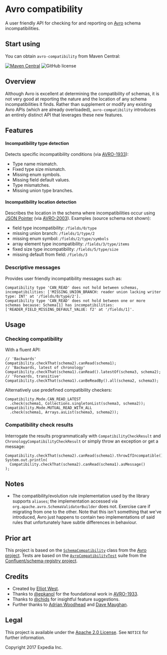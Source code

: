 # Avro compatibility
A user friendly API for checking for and reporting on [Avro](https://avro.apache.org) schema incompatibilities.

## Start using
You can obtain `avro-compatibility` from Maven Central:

[![Maven Central](https://maven-badges.herokuapp.com/maven-central/com.hotels/avro-compatibility/badge.svg?subject=com.hotels:avro-compatibility)](https://maven-badges.herokuapp.com/maven-central/com.hotels/avro-compatibility) ![GitHub license](https://img.shields.io/github/license/HotelsDotCom/avro-compatibility.svg)

## Overview
Although Avro is excellent at determining the compatibility of schemas, it is not very good at reporting the nature and the location of any schema incompatibilities it finds. Rather than supplement or modify any existing Avro APIs (which are already overloaded), `avro-compatibility` introduces an entirely distinct API that leverages these new features.

## Features
#### Incompatibility type detection
Detects specific incompatibility conditions (via [AVRO-1933](https://issues.apache.org/jira/browse/AVRO-1933)):
* Type name mismatch.
* Fixed type size mismatch.
* Missing enum symbols.
* Missing field default values.
* Type mismatches.
* Missing union type branches.

#### Incompatibility location detection
Describes the location in the schema where incompatibilities occur using [JSON Pointer](https://tools.ietf.org/html/rfc6901) (via [AVRO-2003](https://issues.apache.org/jira/browse/AVRO-2003)). Examples (source schema not shown):

* field type incompatibility: `/fields/0/type`
* missing union branch: `/fields/1/type/2`
* missing enum symbol: `/fields/2/type/symbols`
* array element type incompatibility: `/fields/3/type/items`
* fixed size type incompatibility: `/fields/5/type/size` 
* missing default from field: `/fields/3`

### Descriptive messages
Provides user friendly incompatibility messages such as:

    Compatibility type 'CAN_READ' does not hold between schemas, incompatibilities: ['MISSING_UNION_BRANCH: reader union lacking writer type: INT' at '/fields/0/type/2'].
    Compatibility type 'CAN_READ' does not hold between one or more schemas because: Schema[1] has incompatibilities: ['READER_FIELD_MISSING_DEFAULT_VALUE: f2' at '/fields/1]'.

    
## Usage
### Checking compatibility
With a fluent API:

    // 'Backwards'
    Compatibility.checkThat(schema2).canRead(schema1);
    // 'Backwards, latest of chronology'
    Compatibility.checkThat(schema1).canRead().latestOf(schema3, schema2);
    // 'Forwards, transitive'
    Compatibility.checkThat(schema1).canBeReadBy().all(schema2, schema3);

Alternatively use predefined compatibility checkers:

    Compatibility.Mode.CAN_READ_LATEST
      .check(schema1, Collections.singletonList(schema3, schema2));
    Compatibility.Mode.MUTUAL_READ_WITH_ALL
      .check(schema1, Arrays.asList(schema3, schema2));


### Compatibility check results
Interrogate the results programmatically with `CompatibilityCheckResult` and `ChronologyCompatibilityCheckResult` or simply throw an exception or get a message:

    Compatibility.checkThat(schema2).canRead(schema1).throwIfIncompatible();
    System.out.println(
      Compatibility.checkThat(schema2).canRead(schema1).asMessage()
    );

## Notes
* The compatibility/evolution rule implementation used by the library supports `aliases`; the implementation accessed via `org.apache.avro.SchemaValidatorBuilder` does not. Exercise care if migrating from one to the other. Note that this isn't something that we've introduced, Avro just happens to contain two implementations of said rules that unfortunately have subtle differences in behaviour. 

## Prior art
This project is based on the [`SchemaCompatibility`](https://github.com/apache/avro/blob/master/lang/java/avro/src/main/java/org/apache/avro/SchemaCompatibility.java) class from the [Avro project](https://avro.apache.org). Tests are based on the [`AvroCompatibilityTest`](https://github.com/confluentinc/schema-registry/blob/master/core/src/test/java/io/confluent/kafka/schemaregistry/avro/AvroCompatibilityTest.java) suite from the [Confluent/schema-registry project](https://github.com/confluentinc/schema-registry).

## Credits
* Created by [Elliot West](https://github.com/teabot).
* Thanks to [@epkanol](https://github.com/epkanol) for the foundational work in [AVRO-1933](https://issues.apache.org/jira/browse/AVRO-1933).
* Thanks to [@chids](https://github.com/chids) for insightful feature suggestions. 
* Further thanks to [Adrian Woodhead](https://github.com/massdosage) and [Dave Maughan](https://github.com/nahguam).

## Legal
This project is available under the [Apache 2.0 License](http://www.apache.org/licenses/LICENSE-2.0.html). See `NOTICE` for further information.

Copyright 2017 Expedia Inc.

